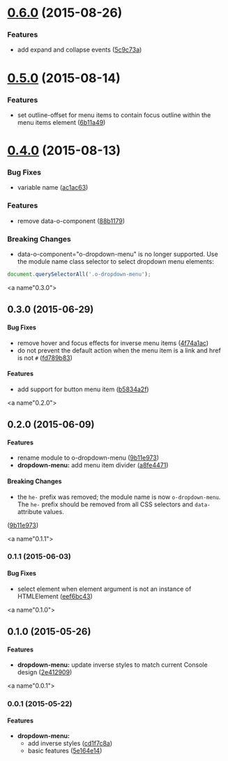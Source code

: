 <a name="0.6.0"></a>
# [0.6.0](https://github.com/Pearson-Higher-Ed/o-dropdown-menu/compare/v0.5.0...v0.6.0) (2015-08-26)


### Features

* add expand and collapse events ([5c9c73a](https://github.com/Pearson-Higher-Ed/o-dropdown-menu/commit/5c9c73a))



<a name="0.5.0"></a>
# [0.5.0](https://github.com/Pearson-Higher-Ed/o-dropdown-menu/compare/v0.4.0...v0.5.0) (2015-08-14)


### Features

* set outline-offset for menu items to contain focus outline within the menu items element ([6b11a49](https://github.com/Pearson-Higher-Ed/o-dropdown-menu/commit/6b11a49))



<a name="0.4.0"></a>
# [0.4.0](https://github.com/Pearson-Higher-Ed/o-dropdown-menu/compare/v0.3.0...v0.4.0) (2015-08-13)


### Bug Fixes

* variable name ([ac1ac63](https://github.com/Pearson-Higher-Ed/o-dropdown-menu/commit/ac1ac63))

### Features

* remove data-o-component ([88b1179](https://github.com/Pearson-Higher-Ed/o-dropdown-menu/commit/88b1179))


### Breaking Changes

* data-o-component="o-dropdown-menu" is no longer supported. Use the
module name class selector to select dropdown menu elements:
```js
document.querySelectorAll('.o-dropdown-menu');
```


<a name"0.3.0"></a>
## 0.3.0 (2015-06-29)


#### Bug Fixes

* remove hover and focus effects for inverse menu items ([4f74a1ac](https://github.com/Pearson-Higher-Ed/o-dropdown-menu/commit/4f74a1ac))
* do not prevent the default action when the menu item is a link and href is not `#` ([fd789b83](https://github.com/Pearson-Higher-Ed/o-dropdown-menu/commit/fd789b83))


#### Features

* add support for button menu item ([b5834a2f](https://github.com/Pearson-Higher-Ed/o-dropdown-menu/commit/b5834a2f))


<a name"0.2.0"></a>
## 0.2.0 (2015-06-09)


#### Features

* rename module to o-dropdown-menu ([9b11e973](https://github.com/Pearson-Higher-Ed/o-dropdown-menu/commit/9b11e973))
* **dropdown-menu:** add menu item divider ([a8fe4471](https://github.com/Pearson-Higher-Ed/o-dropdown-menu/commit/a8fe4471))


#### Breaking Changes

* the `he-` prefix was removed; the module name is now
`o-dropdown-menu`. The `he-` prefix should be removed from all CSS
selectors and `data-` attribute values.

 ([9b11e973](https://github.com/Pearson-Higher-Ed/o-dropdown-menu/commit/9b11e973))


<a name"0.1.1"></a>
### 0.1.1 (2015-06-03)


#### Bug Fixes

* select element when element argument is not an instance of HTMLElement ([eef6bc43](https://github.com/Pearson-Higher-Ed/o-dropdown-menu/commit/eef6bc43))


<a name"0.1.0"></a>
## 0.1.0 (2015-05-26)


#### Features

* **dropdown-menu:** update inverse styles to match current Console design ([2e412909](https://github.com/Pearson-Higher-Ed/o-dropdown-menu/commit/2e412909))


<a name"0.0.1"></a>
### 0.0.1 (2015-05-22)


#### Features

* **dropdown-menu:**
  * add inverse styles ([cd1f7c8a](https://github.com/Pearson-Higher-Ed/o-dropdown-menu/commit/cd1f7c8a))
  * basic features ([5e164e14](https://github.com/Pearson-Higher-Ed/o-dropdown-menu/commit/5e164e14))

